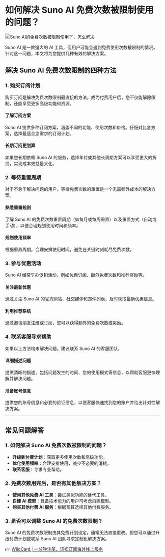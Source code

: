 # 如何解决 Suno AI 免费次数被限制使用的问题？

![Suno AI的免费次数被限制使用了，怎么解决](https://bbtdd.com/img/464057085420.webp)

Suno AI 是一款强大的 AI 工具，但用户可能会遇到免费使用次数被限制的情况。针对这一问题，本文将为您提供几种有效的解决方案。

## 解决 Suno AI 免费次数限制的四种方法

### 1. 购买订阅计划
购买订阅是解决免费次数限制最直接的方法。成为付费用户后，您不仅能解除限制，还能享受更多高级功能和资源。

#### 了解订阅方案
Suno AI 提供多种订阅方案，涵盖不同的功能、使用次数和价格。仔细对比各方案，选择最适合您需求的订阅计划。

#### 长期订阅更划算
如果您长期依赖 Suno AI 的服务，选择年付或其他长周期方案可以享受更大的折扣，实现成本效益最大化。

### 2. 等待重置周期
对于不急于解决问题的用户，等待免费次数的重置是一个无需额外成本的解决方案。

#### 熟悉重置规则
了解 Suno AI 的免费次数重置周期（如每月或每周重置）以及重置方式（自动或手动），以便合理规划使用时间和频率。

#### 规划使用频率
根据重置周期，合理安排使用时间，避免在关键时刻耗尽免费次数。

### 3. 参与优惠活动
Suno AI 经常举办促销活动，例如优惠订阅、额外免费次数和推荐奖励等。

#### 关注最新优惠
通过关注 Suno AI 的官方网站、社交媒体和邮件列表，及时获取最新优惠信息。

#### 利用推荐系统
通过邀请朋友注册或订阅，您可以获得额外的免费次数或奖励。

### 4. 联系客服寻求帮助
如果以上方法均未解决问题，建议联系 Suno AI 的客服团队。

#### 详细描述问题
提供清晰的描述，包括问题发生的时间、您的使用模式等信息，以帮助客服更快理解并解决问题。

#### 准备账号信息
提供您的账号信息和必要的验证信息，以便客服快速找到您的账户并给出针对性解决方案。

---

## 常见问题解答

### 1. 如何解决 Suno AI 免费次数被限制的问题？
- **升级到付费计划**：获取更多使用次数和高级功能。
- **优化使用频率**：合理安排使用，减少不必要的消耗。
- **联系客服**：寻求专业帮助。

### 2. 免费次数用完后，是否有其他解决方案？
- **使用其他免费 AI 工具**：尝试类似功能的替代工具。
- **自建 AI 模型**：具备技术能力的用户可考虑自建模型。
- **购买其他付费 AI 服务**：根据预算选择其他付费服务。

### 3. 是否可以调整 Suno AI 的免费次数限制？
Suno AI 的免费次数限制由其免费计划设定，通常无法直接更改。但您可以通过升级付费计划或联系 Suno AI 团队寻求定制化解决方案。

👉 [WildCard | 一分钟注册，轻松订阅海外线上服务](https://bbtdd.com/WildCard)
